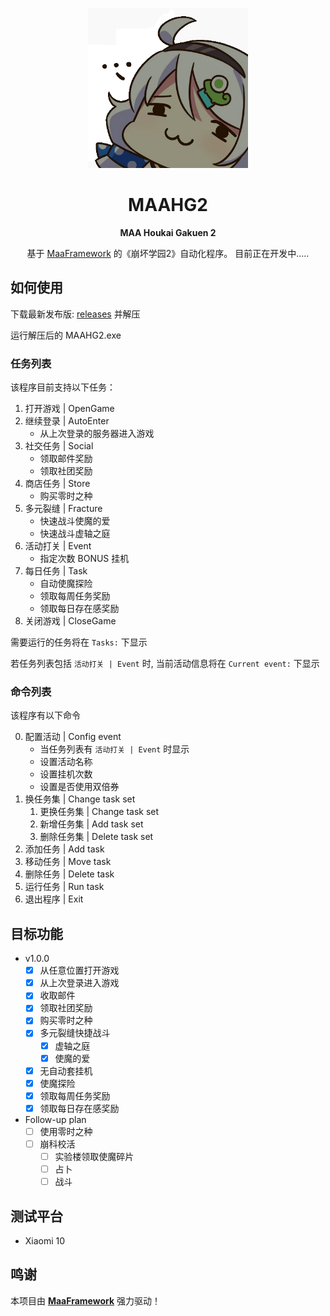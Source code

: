 <!-- markdownlint-disable MD033 MD041 -->
<p align="center">
  <img alt="LOGO" src="images/MAAHG2_logo.png" width="256" height="256" />
</p>

<div align="center">

# MAAHG2
**MAA Houkai Gakuen 2**

基于 [MaaFramework](https://github.com/MaaXYZ/MaaFramework) 的《崩坏学园2》自动化程序。
目前正在开发中.....
</div>

## 如何使用
下载最新发布版: [releases](https://github.com/Caikun-Peng/MAAHG2/releases) 并解压

运行解压后的 MAAHG2.exe

### 任务列表
该程序目前支持以下任务：

1.  打开游戏 | OpenGame
2.  继续登录 | AutoEnter
    - 从上次登录的服务器进入游戏
3.  社交任务 | Social
    - 领取邮件奖励
    - 领取社团奖励
4.  商店任务 | Store
    - 购买零时之种
5.  多元裂缝 | Fracture
    - 快速战斗使魔的爱
    - 快速战斗虚轴之庭
6.  活动打关 | Event
    - 指定次数 BONUS 挂机
7.  每日任务 | Task
    - 自动使魔探险
    - 领取每周任务奖励
    - 领取每日存在感奖励
8.  关闭游戏 | CloseGame

需要运行的任务将在 `Tasks:` 下显示

若任务列表包括 `活动打关 | Event` 时, 当前活动信息将在 `Current event:` 下显示

### 命令列表
该程序有以下命令

0. 配置活动 | Config event
    - 当任务列表有 `活动打关 | Event` 时显示
    - 设置活动名称
    - 设置挂机次数
    - 设置是否使用双倍券
1. 换任务集 | Change task set
    1. 更换任务集 | Change task set
    2. 新增任务集 | Add task set
    3. 删除任务集 | Delete task set
2. 添加任务 | Add task
3. 移动任务 | Move task
4. 删除任务 | Delete task
5. 运行任务 | Run task
6. 退出程序 | Exit



## 目标功能
- v1.0.0
  - [X] 从任意位置打开游戏
  - [X] 从上次登录进入游戏
  - [X] 收取邮件
  - [X] 领取社团奖励
  - [X] 购买零时之种
  - [X] 多元裂缝快捷战斗
    - [X] 虚轴之庭
    - [X] 使魔的爱
  - [X] 无自动套挂机
  - [X] 使魔探险
  - [X] 领取每周任务奖励
  - [X] 领取每日存在感奖励
- Follow-up plan
  - [ ] 使用零时之种
  - [ ] 崩科校活
      - [ ] 实验楼领取使魔碎片
      - [ ] 占卜
      - [ ] 战斗

## 测试平台
- Xiaomi 10

## 鸣谢

本项目由 **[MaaFramework](https://github.com/MaaXYZ/MaaFramework)** 强力驱动！
